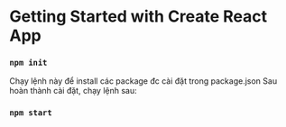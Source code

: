 # Getting Started with Create React App

### `npm init`
Chạy lệnh này để install các package đc cài đặt trong package.json
Sau hoàn thành cài đặt, chạy lệnh sau:
### `npm start`

